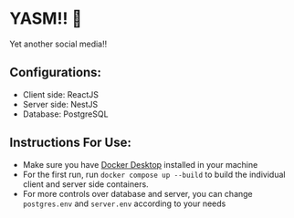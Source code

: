 # YASM!! 🌟

Yet another social media!!

## Configurations:
 - Client side: ReactJS
 - Server side: NestJS
 - Database: PostgreSQL
 
## Instructions For Use:
- Make sure you have [Docker Desktop](https://www.docker.com/products/docker-desktop) installed in your machine
- For the first run, run ```docker compose up --build``` to build the individual client and server side containers.
- For more controls over database and server, you can change ```postgres.env``` and ```server.env``` according to your needs
